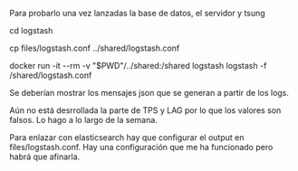 
Para probarlo una vez lanzadas la base de datos, el servidor y tsung

cd logstash

cp files/logstash.conf ../shared/logstash.conf

docker run -it --rm -v "$PWD"/../shared:/shared logstash logstash -f /shared/logstash.conf

Se deberían mostrar los mensajes json que se generan a partir de los logs.



Aún no está desrrollada la parte de TPS y LAG por lo que los valores son falsos. Lo hago a lo largo de la semana.

Para enlazar con elasticsearch hay que configurar el output en files/logstash.conf. Hay una configuración que me ha funcionado pero habrá que afinarla.

